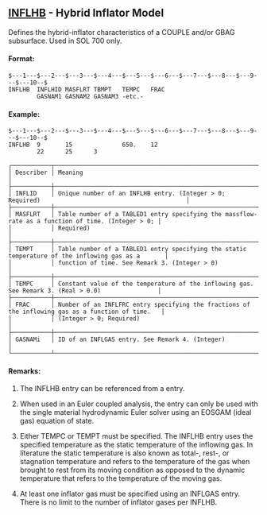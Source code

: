 ## [INFLHB](https://help.hexagonmi.com/bundle/MSC_Nastran_2022.4/page/Nastran_Combined_Book/qrg/bulkfgil/TOC.INFLHB.xhtml) - Hybrid Inflator Model

Defines the hybrid-inflator characteristics of a COUPLE and/or GBAG subsurface. Used in SOL 700 only.

#### Format:

```nastran
$---1---$---2---$---3---$---4---$---5---$---6---$---7---$---8---$---9---$---10--$
INFLHB  INFLHID MASFLRT TBMPT   TEMPC   FRAC                                    
        GASNAM1 GASNAM2 GASNAM3 -etc.-                                          
```
#### Example:

```nastran
$---1---$---2---$---3---$---4---$---5---$---6---$---7---$---8---$---9---$---10--$
INFLHB  9       15              650.    12                                      
        22      25      3                                                       
```
```text
┌───────────┬───────────────────────────────────────────────────────────────────────────────────────────────────┐
│ Describer │ Meaning                                                                                           │
├───────────┼───────────────────────────────────────────────────────────────────────────────────────────────────┤
│ INFLID    │ Unique number of an INFLHB entry. (Integer > 0; Required)                                         │
├───────────┼───────────────────────────────────────────────────────────────────────────────────────────────────┤
│ MASFLRT   │ Table number of a TABLED1 entry specifying the massflow-rate as a function of time. (Integer > 0; │
│           │ Required)                                                                                         │
├───────────┼───────────────────────────────────────────────────────────────────────────────────────────────────┤
│ TEMPT     │ Table number of a TABLED1 entry specifying the static temperature of the inflowing gas as a       │
│           │ function of time. See Remark 3. (Integer > 0)                                                     │
├───────────┼───────────────────────────────────────────────────────────────────────────────────────────────────┤
│ TEMPC     │ Constant value of the temperature of the inflowing gas. See Remark 3. (Real > 0.0)                │
├───────────┼───────────────────────────────────────────────────────────────────────────────────────────────────┤
│ FRAC      │ Number of an INFLFRC entry specifying the fractions of the inflowing gas as a function of time.   │
│           │ (Integer > 0; Required)                                                                           │
├───────────┼───────────────────────────────────────────────────────────────────────────────────────────────────┤
│ GASNAMi   │ ID of an INFLGAS entry. See Remark 4. (Integer)                                                   │
└───────────┴───────────────────────────────────────────────────────────────────────────────────────────────────┘
```
#### Remarks:

1. The INFLHB entry can be referenced from a   entry.

2. When used in an Euler coupled analysis, the entry can only be used with the single material hydrodynamic Euler solver using an EOSGAM (ideal gas) equation of state.

3. Either TEMPC or TEMPT must be specified. The INFLHB entry uses the specified temperature as the static temperature of the inflowing gas. In literature the static temperature is also known as total-, rest-, or stagnation temperature and refers to the temperature of the gas when brought to rest from its moving condition as opposed to the dynamic temperature that refers to the temperature of the moving gas.

4. At least one inflator gas must be specified using an INFLGAS entry. There is no limit to the number of inflator gases per INFLHB.

